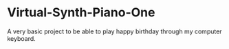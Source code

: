 # Virtual-Synth-Piano-One
A very basic project to be able to play happy birthday through my computer keyboard. 
